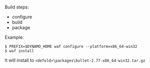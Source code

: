 #

Build steps:

* configure
* build
* package

Example:

    $ PREFIX=$DYNAMO_HOME waf configure --platform=x86_64-win32
    $ waf install

It will install to `<defold>\packages\bullet-2.77-x86_64-win32.tar.gz`
